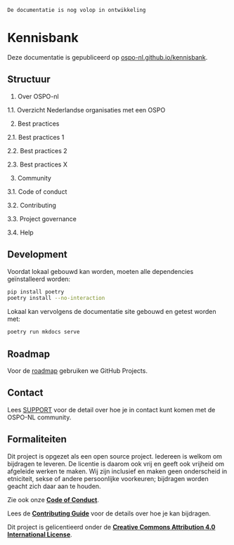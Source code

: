 ```{warning}
De documentatie is nog volop in ontwikkeling
```

# Kennisbank

Deze documentatie is gepubliceerd op [ospo-nl.github.io/kennisbank](https://ospo-nl.github.io/kennisbank/).

## Structuur

1. Over OSPO-nl

1.1. Overzicht Nederlandse organisaties met een OSPO

2. Best practices

2.1. Best practices 1

2.2. Best practices 2

2.3. Best practices X

3. Community

3.1. Code of conduct

3.2. Contributing

3.3. Project governance

3.4. Help

## Development

Voordat lokaal gebouwd kan worden, moeten alle dependencies geïnstalleerd worden:

```bash
pip install poetry
poetry install --no-interaction
```

Lokaal kan vervolgens de documentatie site gebouwd en getest worden met:

```bash
poetry run mkdocs serve
```

## Roadmap

Voor de [roadmap](https://github.com/orgs/ospo-nl/projects/1) gebruiken we GitHub Projects.

## Contact

Lees [SUPPORT](https://ospo-nl.github.io/kennisbank/Community/SUPPORT/) voor de detail over hoe je in contact kunt komen
met de OSPO-NL community.

## Formaliteiten

Dit project is opgezet als een open source project. Iedereen is welkom om bijdragen te leveren. De licentie is daarom
ook vrij en geeft ook vrijheid om afgeleide werken te maken. Wij zijn inclusief en maken geen onderscheid in etniciteit,
sekse of andere persoonlijke voorkeuren; bijdragen worden geacht zich daar aan te houden.

Zie ook onze **[Code of Conduct](https://ospo-nl.github.io/kennisbank/Community/CODE_OF_CONDUCT/)**.

Lees de **[Contributing Guide](https://ospo-nl.github.io/kennisbank/Community/CONTRIBUTING/)** voor de details over hoe
je kan bijdragen.

Dit project is gelicentieerd onder de **[Creative Commons Attribution 4.0 International
License](https://github.com/ospo-nl/kennisbank/blob/main/LICENSE)**.
